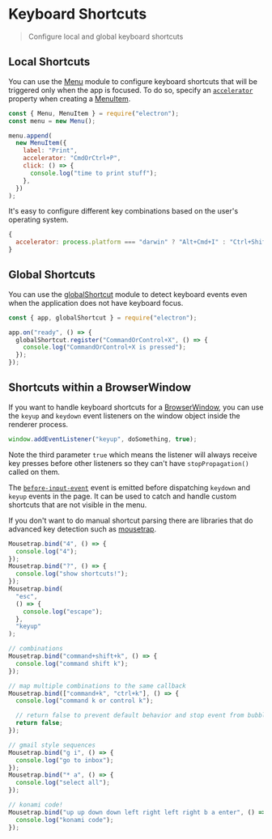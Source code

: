 # Keyboard Shortcuts

> Configure local and global keyboard shortcuts

## Local Shortcuts

You can use the [Menu] module to configure keyboard shortcuts that will
be triggered only when the app is focused. To do so, specify an
[`accelerator`] property when creating a [MenuItem].

```js
const { Menu, MenuItem } = require("electron");
const menu = new Menu();

menu.append(
  new MenuItem({
    label: "Print",
    accelerator: "CmdOrCtrl+P",
    click: () => {
      console.log("time to print stuff");
    },
  })
);
```

It's easy to configure different key combinations based on the user's operating system.

```js
{
  accelerator: process.platform === "darwin" ? "Alt+Cmd+I" : "Ctrl+Shift+I";
}
```

## Global Shortcuts

You can use the [globalShortcut] module to detect keyboard events even when
the application does not have keyboard focus.

```js
const { app, globalShortcut } = require("electron");

app.on("ready", () => {
  globalShortcut.register("CommandOrControl+X", () => {
    console.log("CommandOrControl+X is pressed");
  });
});
```

## Shortcuts within a BrowserWindow

If you want to handle keyboard shortcuts for a [BrowserWindow], you can use the `keyup` and `keydown` event listeners on the window object inside the renderer process.

```js
window.addEventListener("keyup", doSomething, true);
```

Note the third parameter `true` which means the listener will always receive key presses before other listeners so they can't have `stopPropagation()` called on them.

The [`before-input-event`](web-contents.md#event-before-input-event) event
is emitted before dispatching `keydown` and `keyup` events in the page. It can
be used to catch and handle custom shortcuts that are not visible in the menu.

If you don't want to do manual shortcut parsing there are libraries that do advanced key detection such as [mousetrap].

```js
Mousetrap.bind("4", () => {
  console.log("4");
});
Mousetrap.bind("?", () => {
  console.log("show shortcuts!");
});
Mousetrap.bind(
  "esc",
  () => {
    console.log("escape");
  },
  "keyup"
);

// combinations
Mousetrap.bind("command+shift+k", () => {
  console.log("command shift k");
});

// map multiple combinations to the same callback
Mousetrap.bind(["command+k", "ctrl+k"], () => {
  console.log("command k or control k");

  // return false to prevent default behavior and stop event from bubbling
  return false;
});

// gmail style sequences
Mousetrap.bind("g i", () => {
  console.log("go to inbox");
});
Mousetrap.bind("* a", () => {
  console.log("select all");
});

// konami code!
Mousetrap.bind("up up down down left right left right b a enter", () => {
  console.log("konami code");
});
```

[menu]: ../api/menu.md
[menuitem]: ../api/menu-item.md
[globalshortcut]: ../api/global-shortcut.md
[`accelerator`]: ../api/accelerator.md
[browserwindow]: ../api/browser-window.md
[mousetrap]: https://github.com/ccampbell/mousetrap
